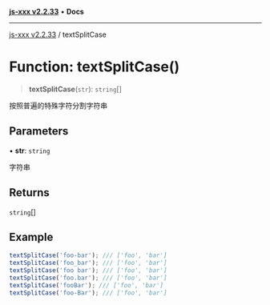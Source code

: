 [**js-xxx v2.2.33**](../README.md) • **Docs**

***

[js-xxx v2.2.33](../README.md) / textSplitCase

# Function: textSplitCase()

> **textSplitCase**(`str`): `string`[]

按照普遍的特殊字符分割字符串

## Parameters

• **str**: `string`

字符串

## Returns

`string`[]

## Example

```ts
textSplitCase('foo-bar'); /// ['foo', 'bar']
textSplitCase('foo_bar'); /// ['foo', 'bar']
textSplitCase('foo bar'); /// ['foo', 'bar']
textSplitCase('foo.bar'); /// ['foo', 'bar']
textSplitCase('fooBar'); /// ['foo', 'bar']
textSplitCase('foo-Bar'); /// ['foo', 'bar']
```
